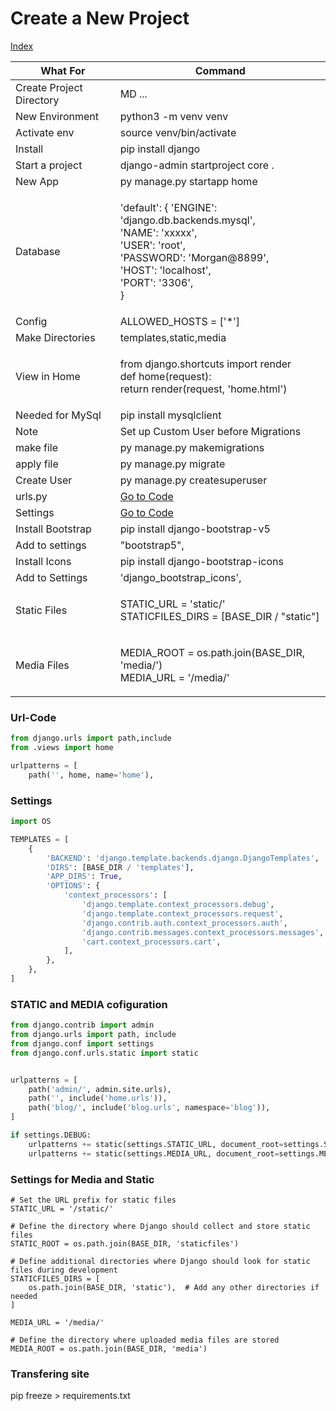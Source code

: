 # Create a New Project

[Index](index.md)

| What For                 | Command                                                                                                                                                                            |
| ------------------------ | ---------------------------------------------------------------------------------------------------------------------------------------------------------------------------------- |
| Create Project Directory | MD ...                                                                                                                                                                             |
| New Environment          | python3 -m venv venv                                                                                                                                                               |
| Activate env             | source venv/bin/activate                                                                                                                                                           |
| Install                  | pip install django                                                                                                                                                                 |
| Start a project          | django-admin startproject core .                                                                                                                                                   |
| New App                  | py manage.py startapp home                                                                                                                                                         |
| Database                 | <p>'default': { 'ENGINE': 'django.db.backends.mysql',<br>'NAME': 'xxxxx',<br>'USER': 'root',<br>'PASSWORD': 'Morgan@8899',<br>'HOST': 'localhost',<br>'PORT': '3306',<br>}<br></p> |
| Config                   | ALLOWED\_HOSTS = \['\*']                                                                                                                                                           |
| Make Directories         | templates,static,media                                                                                                                                                             |
| View in Home             | <p>from django.shortcuts import render<br>def home(request):<br>return render(request, 'home.html')</p>                                                                            |
| Needed for MySql         | pip install mysqlclient                                                                                                                                                            |
| Note                     | Set up Custom User before Migrations                                                                                                                                               |
| make file                | py manage.py makemigrations                                                                                                                                                        |
| apply file               | py manage.py migrate                                                                                                                                                               |
| Create User              | py manage.py createsuperuser                                                                                                                                                       |
| urls.py                  | [Go to Code](newproject.md#url-code)                                                                                                                                               |
| Settings                 | [Go to Code](newproject.md#settings)                                                                                                                                               |
| Install Bootstrap        | pip install django-bootstrap-v5                                                                                                                                                    |
| Add to settings          | "bootstrap5",                                                                                                                                                                      |
| Install Icons            | pip install django-bootstrap-icons                                                                                                                                                 |
| Add to Settings          | 'django\_bootstrap\_icons',                                                                                                                                                        |
| Static Files             | <p>STATIC_URL = 'static/'<br>STATICFILES_DIRS = [BASE_DIR / "static"]</p>                                                                                                          |
| Media Files              | <p>MEDIA_ROOT = os.path.join(BASE_DIR, 'media/')<br>MEDIA_URL = '/media/'</p>                                                                                                      |

### Url-Code

```Python
from django.urls import path,include
from .views import home

urlpatterns = [
    path('', home, name='home'),
```

### Settings

```Python
import OS

TEMPLATES = [
    {
        'BACKEND': 'django.template.backends.django.DjangoTemplates',
        'DIRS': [BASE_DIR / 'templates'],
        'APP_DIRS': True,
        'OPTIONS': {
            'context_processors': [
                'django.template.context_processors.debug',
                'django.template.context_processors.request',
                'django.contrib.auth.context_processors.auth',
                'django.contrib.messages.context_processors.messages',
                'cart.context_processors.cart',
            ],
        },
    },
]
```

### STATIC and MEDIA cofiguration

```Python
from django.contrib import admin
from django.urls import path, include
from django.conf import settings
from django.conf.urls.static import static


urlpatterns = [
    path('admin/', admin.site.urls),
    path('', include('home.urls')),
    path('blog/', include('blog.urls', namespace='blog')),
]

if settings.DEBUG:
    urlpatterns += static(settings.STATIC_URL, document_root=settings.STATIC_ROOT)
    urlpatterns += static(settings.MEDIA_URL, document_root=settings.MEDIA_ROOT)
```

### Settings for Media and Static

```Phyton
# Set the URL prefix for static files
STATIC_URL = '/static/'

# Define the directory where Django should collect and store static files
STATIC_ROOT = os.path.join(BASE_DIR, 'staticfiles')

# Define additional directories where Django should look for static files during development
STATICFILES_DIRS = [
    os.path.join(BASE_DIR, 'static'),  # Add any other directories if needed
]

MEDIA_URL = '/media/'

# Define the directory where uploaded media files are stored
MEDIA_ROOT = os.path.join(BASE_DIR, 'media')
```

### Transfering site

pip freeze > requirements.txt
